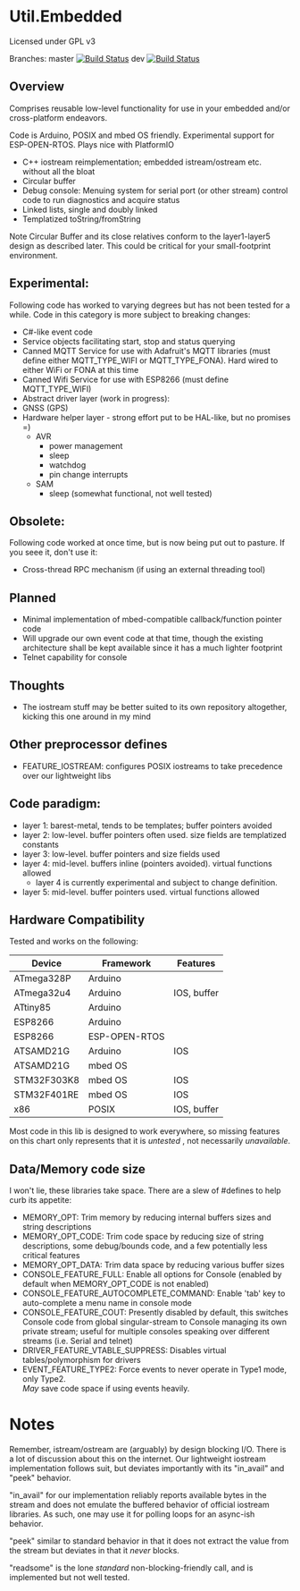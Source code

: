 Util.Embedded
=============

Licensed under GPL v3

Branches:
master [![Build Status](https://travis-ci.org/malachib/util.embedded.svg?branch=master)](https://travis-ci.org/malachib/util.embedded)
dev [![Build Status](https://travis-ci.org/malachib/util.embedded.svg?branch=dev)](https://travis-ci.org/malachib/util.embedded)

Overview
--------

Comprises reusable low-level functionality for use in your embedded and/or
cross-platform endeavors.

Code is Arduino, POSIX and mbed OS friendly.  Experimental support for ESP-OPEN-RTOS.
Plays nice with PlatformIO

* C++ iostream reimplementation; embedded istream/ostream etc. without all the bloat
* Circular buffer
* Debug console: Menuing system for serial port (or other stream) control code to run diagnostics and acquire status
* Linked lists, single and doubly linked
* Templatized toString/fromString

Note Circular Buffer and its close relatives conform to the layer1-layer5 design
as described later.  This could be critical for your small-footprint environment.

Experimental:
-------------

Following code has worked to varying degrees but has not been tested for a while.
Code in this category is more subject to breaking changes:

* C#-like event code
* Service objects facilitating start, stop and status querying
 * Canned MQTT Service for use with Adafruit's MQTT libraries (must define either MQTT_TYPE_WIFI or MQTT_TYPE_FONA).  Hard wired to either WiFi or FONA at this time
 * Canned Wifi Service for use with ESP8266 (must define MQTT_TYPE_WIFI)
* Abstract driver layer (work in progress):
 * GNSS (GPS)
* Hardware helper layer - strong effort put to be HAL-like, but no promises =)
    * AVR
        * power management
        * sleep
        * watchdog
        * pin change interrupts
    * SAM
        * sleep (somewhat functional, not well tested)

Obsolete:
---------

Following code worked at once time, but is now being put out to pasture.  If you
seee it, don't use it:

* Cross-thread RPC mechanism (if using an external threading tool)

## Planned

* Minimal implementation of mbed-compatible callback/function pointer code
 * Will upgrade our own event code at that time, though the existing architecture
   shall be kept available since it has a much lighter footprint
* Telnet capability for console

## Thoughts

* The iostream stuff may be better suited to its own repository altogether,
  kicking this one around in my mind

Other preprocessor defines
--------------------------

* FEATURE_IOSTREAM: configures POSIX iostreams to take precedence over our lightweight libs

## Code paradigm:

* layer 1: barest-metal, tends to be templates; buffer pointers avoided
* layer 2: low-level.  buffer pointers often used.  size fields are templatized constants
* layer 3: low-level.  buffer pointers and size fields used
* layer 4: mid-level.  buffers inline (pointers avoided).  virtual functions allowed
  * layer 4 is currently experimental and subject to change definition.
* layer 5: mid-level.  buffer pointers used.  virtual functions allowed

Hardware Compatibility
----------------------

Tested and works on the following:

Device           | Framework          | Features
---------------- | ------------------ | --------
ATmega328P       | Arduino            |
ATmega32u4       | Arduino            | IOS, buffer
ATtiny85         | Arduino            |
ESP8266          | Arduino            |
ESP8266          | ESP-OPEN-RTOS      |
ATSAMD21G        | Arduino            | IOS
ATSAMD21G        | mbed OS            |
STM32F303K8      | mbed OS            | IOS
STM32F401RE      | mbed OS            | IOS
x86              | POSIX              | IOS, buffer

Most code in this lib is designed to work everywhere, so missing
features on this chart only represents that it is *untested* , not
necessarily *unavailable*.

Data/Memory code size
---------------------

I won't lie, these libraries take space.  There are a slew of #defines to help curb its appetite:

* MEMORY_OPT: Trim memory by reducing internal buffers sizes and string descriptions
 * MEMORY_OPT_CODE: Trim code space by reducing size of string descriptions,
   some debug/bounds code, and a few potentially less critical features
 * MEMORY_OPT_DATA: Trim data space by reducing various buffer sizes
* CONSOLE_FEATURE_FULL: Enable all options for Console (enabled by default when
  MEMORY_OPT_CODE is not enabled)
 * CONSOLE_FEATURE_AUTOCOMPLETE_COMMAND: Enable 'tab' key to auto-complete a menu
   name in console mode
 * CONSOLE_FEATURE_COUT: Presently disabled by default, this switches Console code
   from global singular-stream to Console managing its own private stream; useful
   for multiple consoles speaking over different streams (i.e. Serial and telnet)
* DRIVER_FEATURE_VTABLE_SUPPRESS: Disables virtual tables/polymorphism for drivers
* EVENT_FEATURE_TYPE2: Force events to never operate in Type1 mode, only Type2.  
   *May* save code space if using events heavily.

# Notes

Remember, istream/ostream are (arguably) by design blocking I/O.  There is a lot of
discussion about this on the internet.  Our lightweight iostream implementation follows suit, but deviates importantly with its "in_avail" and "peek" behavior.  

"in_avail" for our implementation
reliably reports available bytes in the stream and does not emulate the buffered behavior
of official iostream libraries.  As such, one may use it for polling loops for an
async-ish behavior.

"peek" similar to standard behavior in that it does not extract the value from the stream
but deviates in that it *never* blocks.

"readsome" is the lone *standard* non-blocking-friendly call, and is implemented but not well
tested.

